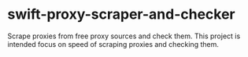 # swift-proxy-scraper-and-checker
Scrape proxies from free proxy sources and check them. This project is intended focus on speed of scraping proxies and checking them.

